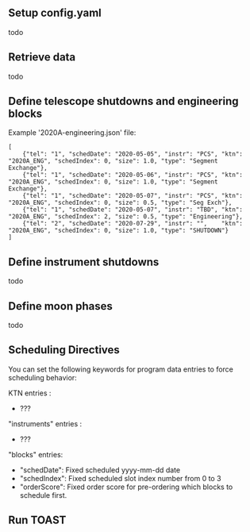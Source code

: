 ## Setup config.yaml
todo


## Retrieve data
todo


## Define telescope shutdowns and engineering blocks
Example '2020A-engineering.json' file:

	[
	    {"tel": "1", "schedDate": "2020-05-05", "instr": "PCS", "ktn": "2020A_ENG", "schedIndex": 0, "size": 1.0, "type": "Segment Exchange"},
	    {"tel": "1", "schedDate": "2020-05-06", "instr": "PCS", "ktn": "2020A_ENG", "schedIndex": 0, "size": 1.0, "type": "Segment Exchange"},
	    {"tel": "1", "schedDate": "2020-05-07", "instr": "PCS", "ktn": "2020A_ENG", "schedIndex": 0, "size": 0.5, "type": "Seg Exch"},
	    {"tel": "1", "schedDate": "2020-05-07", "instr": "TBD", "ktn": "2020A_ENG", "schedIndex": 2, "size": 0.5, "type": "Engineering"},
	    {"tel": "2", "schedDate": "2020-07-29", "instr": "",    "ktn": "2020A_ENG", "schedIndex": 0, "size": 1.0, "type": "SHUTDOWN"}
	]


## Define instrument shutdowns
todo


## Define moon phases
todo


## Scheduling Directives

You can set the following keywords for program data entries to force scheduling behavior:

KTN entries :
- ???

"instruments" entries :
- ???

"blocks" entries:
- "schedDate": Fixed scheduled yyyy-mm-dd date
- "schedIndex": Fixed scheduled slot index number from 0 to 3
- "orderScore": Fixed order score for pre-ordering which blocks to schedule first.


## Run TOAST